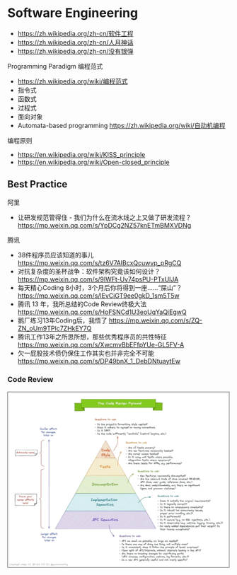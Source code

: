 # Software Engineering
- https://zh.wikipedia.org/zh-cn/软件工程
- https://zh.wikipedia.org/zh-cn/人月神话
- https://zh.wikipedia.org/zh-cn/没有银弹

Programming Paradigm 编程范式
- https://zh.wikipedia.org/wiki/编程范式
- 指令式
- 函数式
- 过程式
- 面向对象
- Automata-based programming https://zh.wikipedia.org/wiki/自动机编程

编程原则
- https://en.wikipedia.org/wiki/KISS_principle
- https://en.wikipedia.org/wiki/Open-closed_principle


## Best Practice

阿里
- 让研发规范管得住 - 我们为什么在流水线之上又做了研发流程？https://mp.weixin.qq.com/s/YpDCg2NZ57knETmBMXVDNg

腾讯
- 38件程序员应该知道的事儿 https://mp.weixin.qq.com/s/tz6V7AIBcxQcuwvp_pRgCQ
- 对抗复杂度的圣杯战争：软件架构究竟该如何设计？https://mp.weixin.qq.com/s/9lWFt-Uv74psPU-PTxUlJA
- 每天精心Coding 8小时，3个月后你将得到一座……“屎山”？https://mp.weixin.qq.com/s/lEvCiGT9ee0gkD_1sm5T5w
- 腾讯 13 年，我所总结的Code Review终极大法 https://mp.weixin.qq.com/s/HoFSNCd1U3eoUqYaQiEgwQ
- 鹅厂练习13年Coding后，我悟了 https://mp.weixin.qq.com/s/ZQ-ZN_oUm9TPlc7ZHkEY7Q
- 腾讯工作13年之所思所想，那些优秀程序员的共性特征 https://mp.weixin.qq.com/s/XwcmvBbEFfpYUe-GL5FV-A
- 欠一屁股技术债仍保住工作其实也并非完全不可能 https://mp.weixin.qq.com/s/DP49bnX_1_DebDNtuaytEw

### Code Review
![the-code-review-pyramid.webp](images/the-code-review-pyramid.webp)

